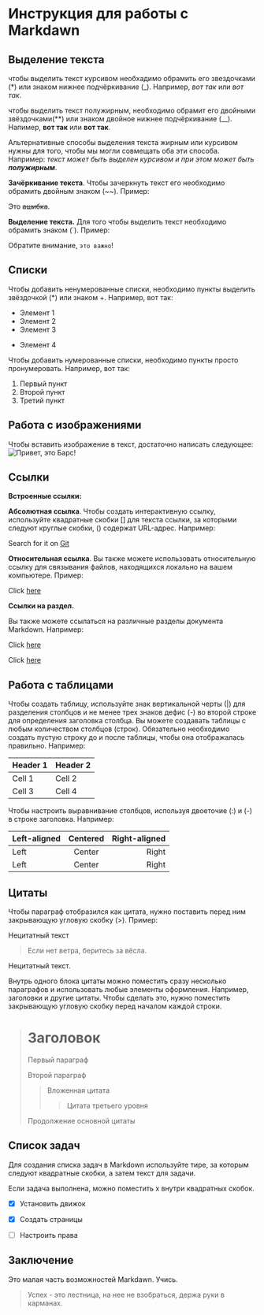 # Инструкция для работы с Markdawn

## Выделение текста

чтобы выделить текст курсивом необхадимо обрамить его звездочками (*) или знаком нижнее подчёркивание (_). Например, *вот так* или _вот так_.

чтобы выделить текст полужирным, необходимо обрамит его двойными звёздочками(**) или знаком двойное нижнее подчёркивание (__). Напимер, **вот так** или __вот так__.

Альтернативные способы выделения текста жирным или курсивом нужны для того, чтобы мы могли совмещать оба эти способа. Например: _текст может быть выделен курсивом и при этом может быть **полужирным**_. 

__Зачёркивание текста__. Чтобы зачеркнуть текст его необходимо обрамить двойным знаком (~~). Пример:

Это ~~ашибка~~.


__Выделение текста.__ Для того чтобы выделить текст необходимо обрамить знаком (`). 
Пример:

Обратите внимание, `это важно`!

## Списки

Чтобы добавить ненумерованные списки, необходимо пункты выделить звёздочкой (*) или знаком +. Например, вот так:
* Элемент 1
* Элемент 2
* Элемент 3
+ Элемент 4

Чтобы добавить нумерованные списки, необходимо пункты просто пронумеровать. Например, вот так:
1. Первый пункт
2. Второй пункт
3. Третий пункт

## Работа с изображениями

Чтобы вставить изображение в текст, достаточно написать следующее: 
![Привет, это Барс!](Bars.jpg)

## Ссылки

 **Встроенные ссылки:**
   
   __Абсолютная ссылка__. 
   Чтобы создать интерактивную ссылку, используйте квадратные скобки [] для текста ссылки, за которыми следуют круглые скобки, () содержат URL-адрес. Например:

   Search for it on [Git](https://git-scm.com/)

__Относительная ссылка__.
Вы также можете использовать относительную ссылку для связывания файлов, находящихся локально на вашем компьютере. Пример:

Click [here](./code.md)

**Ссылки на раздел.**

Вы также можете ссылаться на различные разделы документа Markdown. Например:

Click [here](#)

Click [here](#???)



## Работа с таблицами

Чтобы создать таблицу, используйте знак вертикальной черты (|) для разделения столбцов и не менее трех знаков дефис (-) во второй строке для определения заголовка столбца. Вы можете создавать таблицы с любым количеством столбцов (строк). Обязательно необходимо создать пустую строку до и после таблицы, чтобы она отображалась правильно. Например:

| Header 1 | Header 2 |
| -------- | -------- |
| Cell 1   | Cell 2   |
| Cell 3   | Cell 4   |

Чтобы настроить выравнивание столбцов, используя двоеточие (:) и (-) в строке заголовка. Например:

| Left-aligned | Centered | Right-aligned |
| :--- | :---:| ---: |
| Left | Center | Right |
| Left | Center | Right |


## Цитаты

Чтобы параграф отобразился как цитата, нужно поставить перед ним закрывающую угловую скобку (>). Пример:

Нецитатный текст
>Если нет ветра, беритесь за вёсла.

Нецитатный текст.

Внутрь одного блока цитаты можно поместить сразу несколько параграфов и использовать любые элементы оформления. Например, заголовки и другие цитаты. Чтобы сделать это, нужно поместить закрывающую угловую скобку перед началом каждой строки.

> # Заголовок
> Первый параграф
>
> Второй параграф
>
> > Вложенная цитата
> > > Цитата третьего уровня
>
> Продолжение основной цитаты
>
> 
 ## Список задач

 Для создания списка задач в Markdown используйте тире, за которым следуют квадратные скобки, а затем текст для задачи.

Если задача выполнена, можно поместить x внутри квадратных скобок.

- [x] Установить движок
- [x] Создать страницы
- [ ] Настроить права


## Заключение

Это малая часть возможностей Markdawn.
Учиcь.
>Успех - это лестница, на нее не взобраться, держа руки в карманах.